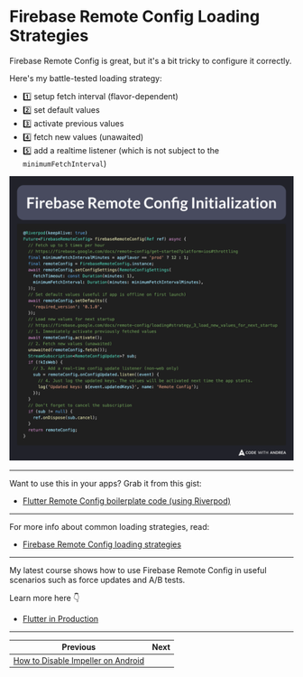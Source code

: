 # Firebase Remote Config Loading Strategies

Firebase Remote Config is great, but it's a bit tricky to configure it correctly.

Here's my battle-tested loading strategy:

- 1️⃣ setup fetch interval (flavor-dependent)
- 2️⃣ set default values
- 3️⃣ activate previous values
- 4️⃣ fetch new values (unawaited)
- 5️⃣ add a realtime listener (which is not subject to the `minimumFetchInterval`)

![](247.png)

<!--
@Riverpod(keepAlive: true)
Future<FirebaseRemoteConfig> firebaseRemoteConfig(Ref ref) async {
  final minimumFetchIntervalMinutes = appFlavor == 'prod' ? 12 : 1;
  final remoteConfig = FirebaseRemoteConfig.instance;
  await remoteConfig.setConfigSettings(RemoteConfigSettings(
    fetchTimeout: const Duration(minutes: 1),
    minimumFetchInterval: Duration(minutes: minimumFetchIntervalMinutes),
  ));
  await remoteConfig.setDefaults({
    'required_version': '0.1.0',
  });
  await remoteConfig.activate();
  unawaited(remoteConfig.fetch());
  StreamSubscription<RemoteConfigUpdate>? sub;
  if (!kIsWeb) {
    sub = remoteConfig.onConfigUpdated.listen((event) {
      log('Updated keys: ${event.updatedKeys}', name: 'Remote Config');
    });
  }
  if (sub != null) {
    ref.onDispose(sub.cancel);
  }
  return remoteConfig;
}
-->

---

Want to use this in your apps? Grab it from this gist:

- [Flutter Remote Config boilerplate code (using Riverpod)](https://gist.github.com/bizz84/5bdbc7685564e43c9cdfe5b658248f4b)

---

For more info about common loading strategies, read:

- [Firebase Remote Config loading strategies](https://firebase.google.com/docs/remote-config/loading)

---

My latest course shows how to use Firebase Remote Config in useful scenarios such as force updates and A/B tests.

Learn more here 👇

- [Flutter in Production](https://codewithandrea.com/courses/flutter-in-production/)

---

| Previous | Next |
| -------- | ---- |
| [How to Disable Impeller on Android](../0246-disable-impeller-android/index.md) | |

<!-- TWITTER|https://x.com/biz84/status/1917490060662038589 -->
<!-- LINKEDIN|https://www.linkedin.com/posts/andreabizzotto_firebase-remote-config-is-great-but-its-activity-7323257186095120385-ioPy -->
<!-- BLUESKY|https://bsky.app/profile/codewithandrea.com/post/3lnzdvjmiac23 -->
